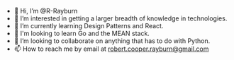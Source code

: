 - 👋 Hi, I’m @R-Rayburn
- 👀 I’m interested in getting a larger breadth of knowledge in technologies.
- 🌱 I’m currently learning Design Patterns and React.
- :telescope: I'm looking to learn Go and the MEAN stack.
- 💞️ I’m looking to collaborate on anything that has to do with Python.
- 📫 How to reach me by email at robert.cooper.rayburn@gmail.com

<!---
R-Rayburn/R-Rayburn is a ✨ special ✨ repository because its `README.md` (this file) appears on your GitHub profile.
You can click the Preview link to take a look at your changes.
--->
